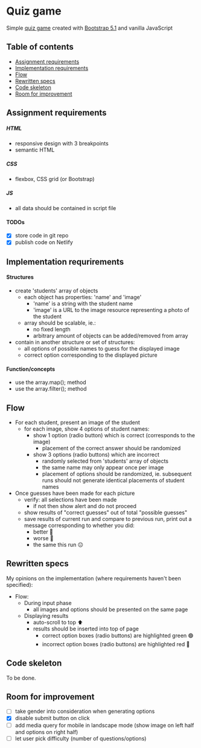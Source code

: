 # Quiz game
Simple [quiz game](https://gifted-wescoff-55dd75.netlify.app/) created with [Bootstrap 5.1](https://getbootstrap.com/) and vanilla JavaScript

## Table of contents
* [Assignment requirements](#assignment-requirements)
* [Implementation requirements](#implementation-requirements)
* [Flow](#flow)
* [Rewritten specs](#rewritten-specs)
* [Code skeleton](code-skeleton)
* [Room for improvement](#room-for-improvement)

## Assignment requirements
##### HTML
- responsive design with 3 breakpoints
- semantic HTML
##### CSS
- flexbox, CSS grid (or Bootstrap)
##### JS
- all data should be contained in script file
#### TODOs
- [x] store code in git repo
- [x] publish code on Netlify

## Implementation requrirements
#### Structures
- create 'students' array of objects
    - each object has properties: 'name' and 'image'
        - 'name' is a string with the student name
        - 'image' is a URL to the image resource representing a photo of the student
    - array should be scalable, ie.:
        - no fixed length
        - arbitrary amount of objects can be added/removed from array
- contain in another structure or set of structures:
    - all options of possible names to guess for the displayed image
    - correct option corresponding to the displayed picture
#### Function/concepts
- use the array.map(); method
- use the array.filter(); method

## Flow
- For each student, present an image of the student
    - for each image, show 4 options of student names:
        - show 1 option (radio button) which is correct (corresponds to the image)
            - placement of the correct answer should be randomized 
        - show 3 options (radio buttons) which are incorrect
            - randomly selected from 'students' array of objects
            - the same name may only appear once per image
            - placement of options should be randomized, ie. subsequent runs should not generate identical placements of student names
- Once guesses have been made for each picture
    - verify: all selections have been made
        - if not then show alert and do not proceed
    - show results of "correct guesses" out of total "possible guesses"
    - save results of current run and compare to previous run, print out a message corresponding to whether you did:
        - better :slightly_smiling_face:
        - worse :slightly_frowning_face:
        - the same this run :neutral_face:

## Rewritten specs
My opinions on the implementation (where requirements haven't been specified):

- Flow:
    - During input phase
        - all images and options should be presented on the same page
    - Displaying results
        - auto-scroll to top :arrow_up:
        - results should be inserted into top of page
            - correct option boxes (radio buttons) are highlighted green :green_circle:
            - incorrect option boxes (radio buttons) are highlighted red :red_circle:

## Code skeleton
To be done.

## Room for improvement
- [ ] take gender into consideration when generating options
- [x] disable submit button on click
- [ ] add media query for mobile in landscape mode (show image on left half and options on right half)
- [ ] let user pick difficulty (number of questions/options)